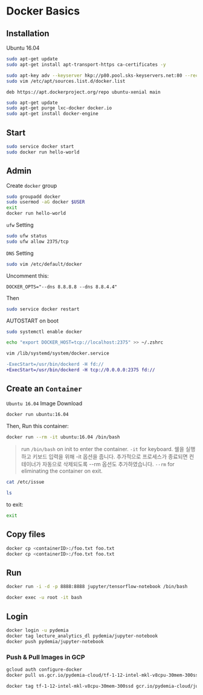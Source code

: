 # Docker Basics

## Installation

Ubuntu 16.04 


```sh
sudo apt-get update
sudo apt-get install apt-transport-https ca-certificates -y

sudo apt-key adv --keyserver hkp://p80.pool.sks-keyservers.net:80 --recv-keys 58118E89F3A912897C070ADBF76221572C52609D
sudo vim /etc/apt/sources.list.d/docker.list
```

```vim
deb https://apt.dockerproject.org/repo ubuntu-xenial main
```

```sh
sudo apt-get update
sudo apt-get purge lxc-docker docker.io
sudo apt-get install docker-engine

```

## Start

```sh
sudo service docker start
sudo docker run hello-world
```

## Admin

Create `docker` group

```sh
sudo groupadd docker
sudo usermod -aG docker $USER
exit
docker run hello-world
```


`ufw` Setting

```sh
sudo ufw status
sudo ufw allow 2375/tcp
```

`DNS` Setting

```sh
sudo vim /etc/default/docker
```

Uncomment this:
```vim
DOCKER_OPTS="--dns 8.8.8.8 --dns 8.8.4.4"
```

Then
```sh
sudo service docker restart
```


AUTOSTART on boot
```sh
sudo systemctl enable docker
```

```sh
echo "export DOCKER_HOST=tcp://localhost:2375" >> ~/.zshrc
```

```sh
vim /lib/systemd/system/docker.service
```

```diff
-ExecStart=/usr/bin/dockerd -H fd://
+ExecStart=/usr/bin/dockerd -H tcp://0.0.0.0:2375 fd://
```

## Create an `Container`

`Ubuntu 16.04` Image Download

```sh
docker run ubuntu:16.04
```

Then, Run this container:
```sh
docker run --rm -it ubuntu:16.04 /bin/bash
```

> run `/bin/bash` on init to enter the container.
> `-it` for keyboard. 쉘을 실행하고 키보드 입력을 위해 -it 옵션을 줍니다. 추가적으로 프로세스가 종료되면 컨테이너가 자동으로 삭제되도록 --rm 옵션도 추가하였습니다.
> `--rm` for eliminating the container on exit.
>


```sh
cat /etc/issue

ls

```

to exit:
```sh
exit
```


## Copy files

```sh
docker cp <containerID>:/foo.txt foo.txt
docker cp <containerID>:/foo.txt foo.txt
```


## Run

```sh
docker run -i -d -p 8888:8888 jupyter/tensorflow-notebook /bin/bash

docker exec -u root -it bash
```

## Login

```sh
docker login -u pydemia
docker tag lecture_analytics_dl pydemia/jupyter-notebook
docker push pydemia/jupyter-notebook

```


### Push & Pull Images in GCP

```sh
gcloud auth configure-docker
docker pull us.gcr.io/pydemia-cloud/tf-1-12-intel-mkl-v8cpu-30mem-300ssd

docker tag tf-1-12-intel-mkl-v8cpu-30mem-300ssd gcr.io/pydemia-cloud/jupyterhub

```


